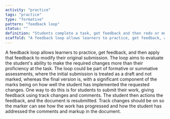 ```yaml
---
activity: "practice"
tags: "practice"
type: "formative"
pattern: "feedback loop"
status: ""
definition: "Students complete a task, get feedback and then redo or modify the original document to make improvements and correct mistakes and errors."
scaffold: "A feedback loop allows learners to practice, get feedback, and then apply that feedback to modify their original submission. The loop aims to evaluate the student's ability to make the required changes more than their proficiency at the task. The loop could be part of formative or summative assessments, where the initial submission is treated as a draft and not marked, whereas the final version is, with a significant component of the marks being on how well the student has implemented the requested changes. One way to do this is for students to submit their work, giving feedback using track changes and comments. The student then actions the feedback, and the document is resubmitted. Track changes should be on so the marker can see how the work has progressed and how the student has addressed the comments and markup in the document."
---
```


A feedback loop allows learners to practice, get feedback, and then apply that feedback to modify their original submission. The loop aims to evaluate the student's ability to make the required changes more than their proficiency at the task. The loop could be part of formative or summative assessments, where the initial submission is treated as a draft and not marked, whereas the final version is, with a significant component of the marks being on how well the student has implemented the requested changes. One way to do this is for students to submit their work, giving feedback using track changes and comments. The student then actions the feedback, and the document is resubmitted. Track changes should be on so the marker can see how the work has progressed and how the student has addressed the comments and markup in the document.
